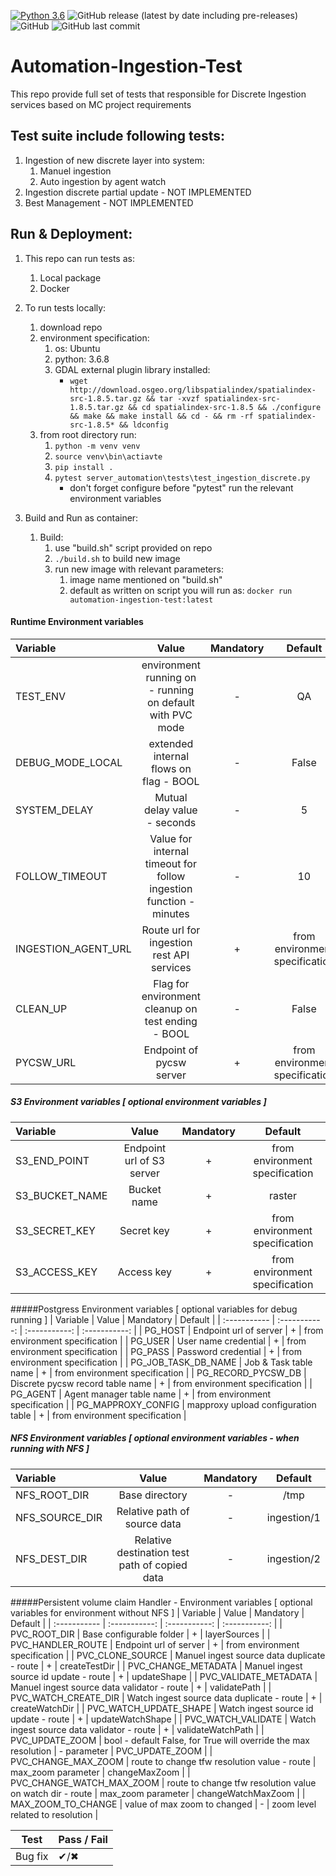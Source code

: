 [![Python 3.6](https://img.shields.io/badge/python-3.6-green.svg)](https://www.python.org/downloads/release/python-360/)
<img alt="GitHub release (latest by date including pre-releases)" src="https://img.shields.io/github/v/release/MapColonies/automation-ingestion-test">
![GitHub](https://img.shields.io/github/license/MapColonies/automation-ingestion-test)
<img alt="GitHub last commit" src="https://img.shields.io/github/last-commit/MapColonies/automation-ingestion-test">
# Automation-Ingestion-Test
This repo provide full set of tests that responsible for Discrete Ingestion services based on MC project requirements

## Test suite include following tests:
1. Ingestion of new discrete layer into system:
    1. Manuel ingestion
    2. Auto ingestion by agent watch
2. Ingestion discrete partial update - NOT IMPLEMENTED
3. Best Management - NOT IMPLEMENTED


## Run & Deployment:
1. This repo can run tests as:
    1. Local package
    2. Docker

2. To run tests locally:
    1. download repo
    2. environment specification:
        1. os: Ubuntu
        2. python: 3.6.8
        3. GDAL external plugin library installed:
            *  ``wget http://download.osgeo.org/libspatialindex/spatialindex-src-1.8.5.tar.gz &&
                  tar -xvzf spatialindex-src-1.8.5.tar.gz &&
                  cd spatialindex-src-1.8.5 &&
                  ./configure &&
                  make &&
                  make install &&
                  cd - &&
                  rm -rf spatialindex-src-1.8.5* &&
                  ldconfig``
    3. from root directory run:
        1. ``python -m venv venv``
        2. ``source venv\bin\actiavte``
        3. ``pip install .``
        4. ``pytest server_automation\tests\test_ingestion_discrete.py``
            * don't forget configure before "pytest" run the relevant environment variables
3. Build and Run as container:
    1. Build:
        1. use "build.sh" script provided on repo
        2. ``./build.sh`` to build new image
        3. run new image with relevant parameters:
            1. image name mentioned on "build.sh"
            2. default as written on script you will run as: ``docker run automation-ingestion-test:latest``


#### Runtime Environment variables
|  Variable   | Value       | Mandatory   |   Default   |
| :----------- | :-----------: | :-----------: | :-----------: |
| TEST_ENV | environment running on - running on default with PVC mode| - | QA |
| DEBUG_MODE_LOCAL | extended internal flows on flag - BOOL| - | False |
| SYSTEM_DELAY   | Mutual delay value - seconds | - | 5 |
| FOLLOW_TIMEOUT   | Value for internal timeout for follow ingestion function - minutes | - | 10 |
| INGESTION_AGENT_URL | Route url for ingestion rest API services | + | from environment specification |
| CLEAN_UP | Flag for environment cleanup on test ending - BOOL | - | False |
| PYCSW_URL | Endpoint of pycsw server | + | from environment specification |


##### S3 Environment variables [ optional environment variables ]
|  Variable   | Value       | Mandatory   |   Default   |
| :----------- | :-----------: | :-----------: | :-----------: |
| S3_END_POINT | Endpoint url of S3 server | + | from environment specification |
| S3_BUCKET_NAME | Bucket name | + | raster |
| S3_SECRET_KEY | Secret key | + | from environment specification |
| S3_ACCESS_KEY | Access key | + | from environment specification |


#####Postgress Environment variables [ optional variables for debug running ]
|  Variable   | Value       | Mandatory   |   Default   |
| :----------- | :-----------: | :-----------: | :-----------: |
| PG_HOST | Endpoint url of server | + | from environment specification |
| PG_USER | User name credential | + | from environment specification |
| PG_PASS | Password credential | + | from environment specification |
| PG_JOB_TASK_DB_NAME | Job & Task table name | + | from environment specification |
| PG_RECORD_PYCSW_DB | Discrete pycsw record table name | + | from environment specification |
| PG_AGENT | Agent manager table name | + | from environment specification |
| PG_MAPPROXY_CONFIG   | mapproxy upload configuration table | + | from environment specification |


##### NFS Environment variables [ optional environment variables - when running with NFS ]
|  Variable   | Value       | Mandatory   |   Default   |
| :----------- | :-----------: | :-----------: | :-----------: |
| NFS_ROOT_DIR | Base directory | - | /tmp |
| NFS_SOURCE_DIR | Relative path of source data | - | ingestion/1 |
| NFS_DEST_DIR | Relative destination test path of copied data | - | ingestion/2 |


#####Persistent volume claim Handler - Environment variables [ optional variables for environment without NFS ]
|  Variable   | Value       | Mandatory   |   Default   |
| :----------- | :-----------: | :-----------: | :-----------: |
| PVC_ROOT_DIR | Base configurable folder | + | layerSources |
| PVC_HANDLER_ROUTE | Endpoint url of server | + | from environment specification |
| PVC_CLONE_SOURCE | Manuel ingest source data duplicate - route | + | createTestDir |
| PVC_CHANGE_METADATA | Manuel ingest source id update - route | + | updateShape |
| PVC_VALIDATE_METADATA | Manuel ingest source data validator - route | + | validatePath |
| PVC_WATCH_CREATE_DIR | Watch ingest source data duplicate - route | + | createWatchDir |
| PVC_WATCH_UPDATE_SHAPE | Watch ingest source id update - route | + | updateWatchShape |
| PVC_WATCH_VALIDATE | Watch ingest source data validator - route | + | validateWatchPath |
| PVC_UPDATE_ZOOM | bool - default False, for True will override the max resolution | - parameter | PVC_UPDATE_ZOOM |
| PVC_CHANGE_MAX_ZOOM | route to change tfw resolution value - route | max_zoom parameter | changeMaxZoom |
| PVC_CHANGE_WATCH_MAX_ZOOM | route to change tfw resolution value on watch dir - route | max_zoom parameter | changeWatchMaxZoom |
| MAX_ZOOM_TO_CHANGE | value of max zoom to changed | - | zoom level related to resolution |


| Test             | Pass / Fail                                                            |
| ---------------- | --------------------------------------------------------------------------|
| Bug fix          | ✔/✖                                                                        |


